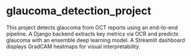 # glaucoma_detection_project
This project detects glaucoma from OCT reports using an end-to-end pipeline. A Django backend extracts key metrics via OCR and predicts glaucoma with an ensemble deep learning model. A Streamlit dashboard displays GradCAM heatmaps for visual interpretability.
